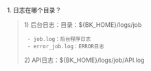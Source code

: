 1\. 日志在哪个目录？

> 1\) 后台日志：目录：\${BK_HOME}/logs/job
>
>      - job.log：后台程序日志
>      - error_job.log：ERROR日志
> 2\) API日志：\${BK_HOME}/logs/job/API.log
